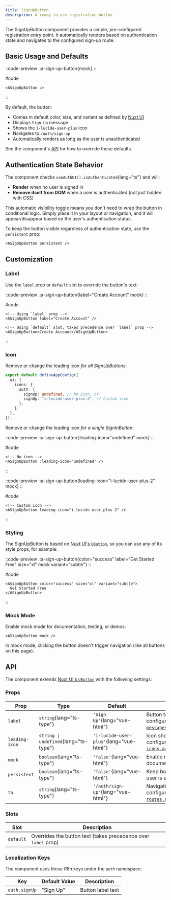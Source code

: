 ```yaml
---
title: SignUpButton
description: A ready-to-use registration button
---
```


The SignUpButton component provides a simple, pre-configured registration entry point. It automatically renders based on authentication state and navigates to the configured sign-up route.

## Basic Usage and Defaults

::code-preview
::a-sign-up-button{mock}
::

#code

```vue
<ASignUpButton />
```
::

By default, the button:

- Comes in default color, size, and variant as defined by [Nuxt UI](https://ui4.nuxt.com/docs/components/button)
- Displays `Sign Up` message
- Shows the `i-lucide-user-plus` icon
- Navigates to `/auth/sign-up`
- Automatically renders as long as the user is unauthenticated

See the component's [API](#api) for how to override these defaults.

## Authentication State Behavior

The component checks `useAuthUI().isAuthenticated`{lang="ts"} and will:

- **Render** when no user is signed in
- **Remove itself from DOM** when a user is authenticated (not just hidden with CSS)

This automatic visibility toggle means you don't need to wrap the button in conditional logic. Simply place it in your layout or navigation, and it will appear/disappear based on the user's authentication status.

To keep the button visible regardless of authentication state, use the `persistent` prop:

```vue
<ASignUpButton persistent />
```

## Customization

### Label

Use the `label` prop or `default` slot to override the button's text:

::code-preview
::a-sign-up-button{label="Create Account" mock}
::

#code

```vue
<!-- Using `label` prop -->
<ASignUpButton label="Create Account" />

<!-- Using `default` slot, takes precedence over `label` prop -->
<ASignUpButton>Create Account</ASignUpButton>
```
::

### Icon

Remove or change the leading icon _for all SignUpButtons_:

```typescript [app.config.ts]
export default defineAppConfig({
  ui: {
    icons: {
      auth: {
        signUp: undefined, // No icon, or
        signUp: "i-lucide-user-plus-2", // Custom icon
      },
    },
  },
});
```

Remove or change the leading icon _for a single SignInButton_:

::code-preview
::a-sign-up-button{:leading-icon="undefined" mock}
::

#code

```vue
<!-- No icon -->
<ASignUpButton :leading-icon="undefined" />
```
::

::code-preview
::a-sign-up-button{leading-icon="i-lucide-user-plus-2" mock}
::

#code

```vue
<!-- Custom icon -->
<ASignUpButton leading-icon="i-lucide-user-plus-2" />
```
::

### Styling

The SignUpButton is based on [Nuxt UI's `UButton`](https://ui4.nuxt.com/docs/components/button), so you can use any of its style props, for example:

::code-preview
::a-sign-up-button{color="success" label="Get Started Free" size="xl" mock variant="subtle"}
::

#code

```vue
<ASignUpButton color="success" size="xl" variant="subtle">
  Get Started Free
</ASignUpButton>
```
::

### Mock Mode

Enable mock mode for documentation, testing, or demos:

```vue
<ASignUpButton mock />
```

In mock mode, clicking the button doesn't trigger navigation (like all buttons on this page).

## API

The component extends [Nuxt UI's `UButton`](https://ui4.nuxt.com/docs/components/button) with the following settings:

### Props

| Prop           | Type                                  | Default                                 | Description                                                                                         |
| -------------- | ------------------------------------- | --------------------------------------- | --------------------------------------------------------------------------------------------------- |
| `label`        | `string`{lang="ts-type"}              | `'Sign Up'`{lang="vue-html"}            | Button text label, configurable via [`messages.signUp`{lang="ts"}](/docs/configuration#messages)    |
| `leading-icon` | `string \| undefined`{lang="ts-type"} | `'i-lucide-user-plus'`{lang="vue-html"} | Icon shown before text, configurable via [`icons.authSignUp`{lang="ts"}](/docs/configuration#icons) |
| `mock`         | `boolean`{lang="ts-type"}             | `'false'`{lang="vue-html"}              | Enable mock mode for documentation/testing                                                          |
| `persistent`   | `boolean`{lang="ts-type"}             | `'false'`{lang="vue-html"}              | Keep button visible when user is authenticated                                                      |
| `to`           | `string`{lang="ts-type"}              | `'/auth/sign-up'`{lang="vue-html"}      | Navigation destination, configurable via [`routes.signUp`{lang="ts"}](/docs/configuration#routes)   |

### Slots

| Slot      | Description                                                    |
| --------- | -------------------------------------------------------------- |
| `default` | Overrides the button text (takes precedence over `label` prop) |

### Localization Keys

The component uses these i18n keys under the `auth` namespace:

| Key           | Default Value | Description              |
| ------------- | ------------- | ------------------------ |
| `auth.signUp` | "Sign Up"     | Button label text        |
